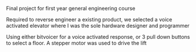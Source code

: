 Final project for first year general engineering course

Required to reverse engineer a existing product, we selected a voice activated elevator where I was the sole hardware designer and programmer

Using either bitvoicer for a voice activated response, or 3 pull down buttons to select a floor.
A stepper motor was used to drive the lift
